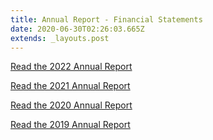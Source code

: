 ```yaml
---
title: Annual Report - Financial Statements
date: 2020-06-30T02:26:03.665Z
extends: _layouts.post
---
```

[Read the 2022 Annual Report](https://res.cloudinary.com/whanganuihigh/image/upload/v1684985719/Financial%20Statements/WHS_2022_Audited_Annual_Report.pdf)

[Read the 2021 Annual Report](https://res.cloudinary.com/whanganuihigh/image/upload/v1659301902/Financial%20Statements/WHS_Audited_Annual_Report_for_Year_Ended_31December_2021.pdf)

[Read the 2020 Annual Report](https://res.cloudinary.com/whanganuihigh/image/upload/v1622419855/Financial%20Statements/Audited_Financial_Statements_-_Dec_2020.pdf)

[Read the 2019 Annual Report](https://res.cloudinary.com/whanganuihigh/image/upload/v1593466447/School%20Documents/Annual%20Report/2019_Audited_Financial_Statements.pdf)